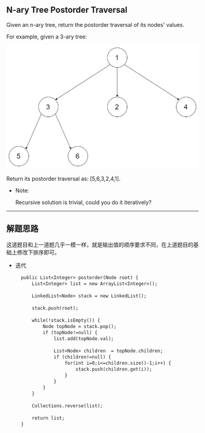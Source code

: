 ## N-ary Tree Postorder Traversal

Given an n-ary tree, return the postorder traversal of its nodes' values.

For example, given a 3-ary tree:

![树表](https://github.com/nemolpsky/algorithm/raw/master/file/image/1.png)
 

Return its postorder traversal as: [5,6,3,2,4,1].

 
- Note:

  Recursive solution is trivial, could you do it iteratively?

---

## 解题思路

这道题目和上一道题几乎一模一样，就是输出值的顺序要求不同，在上道题目的基础上修改下排序即可。
- 迭代

  ```
    public List<Integer> postorder(Node root) {
        List<Integer> list = new ArrayList<Integer>();
    	
    	LinkedList<Node> stack = new LinkedList();
    	
    	stack.push(root);
    	
    	while(!stack.isEmpty()) {
    		Node topNode = stack.pop();
    		if (topNode!=null) {
				list.add(topNode.val);
			
				List<Node> children  = topNode.children;
				if (children!=null) {
					for(int i=0;i<=children.size()-1;i++) {
						stack.push(children.get(i));
					}
				}
    		}
    	}
    	
    	Collections.reverse(list);
    	
    	return list;
    }
  ```